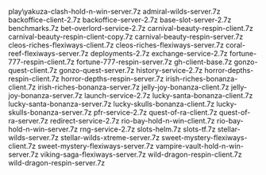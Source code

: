 play\yakuza-clash-hold-n-win-server.7z
admiral-wilds-server.7z
backoffice-client-2.7z
backoffice-server-2.7z
base-slot-server-2.7z
benchmarks.7z
bet-overlord-service-2.7z
carnival-beauty-respin-client.7z
carnival-beauty-respin-client-copy.7z
carnival-beauty-respin-server.7z
cleos-riches-flexiways-client.7z
cleos-riches-flexiways-server.7z
coral-reef-flexiways-server.7z
deployments-2.7z
exchange-service-2.7z
fortune-777-respin-client.7z
fortune-777-respin-server.7z
gh-client-base.7z
gonzo-quest-client.7z
gonzo-quest-server.7z
history-service-2.7z
horror-depths-respin-client.7z
horror-depths-respin-server.7z
irish-riches-bonanza-client.7z
irish-riches-bonanza-server.7z
jelly-joy-bonanza-client.7z
jelly-joy-bonanza-server.7z
launch-service-2.7z
lucky-santa-bonanza-client.7z
lucky-santa-bonanza-server.7z
lucky-skulls-bonanza-client.7z
lucky-skulls-bonanza-server.7z
pfr-service-2.7z
quest-of-ra-client.7z
quest-of-ra-server.7z
redirect-service-2.7z
rio-bay-hold-n-win-client.7z
rio-bay-hold-n-win-server.7z
rng-service-2.7z
slots-helm.7z
slots-tf.7z
stellar-wilds-server.7z
stellar-wilds-xtreme-server.7z
sweet-mystery-flexiways-client.7z
sweet-mystery-flexiways-server.7z
vampire-vault-hold-n-win-server.7z
viking-saga-flexiways-server.7z
wild-dragon-respin-client.7z
wild-dragon-respin-server.7z
